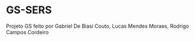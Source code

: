 # GS-SERS
Projeto GS feito por Gabriel De Biasi Couto, Lucas Mendes Moraes, Rodrigo Campos Cordeiro
